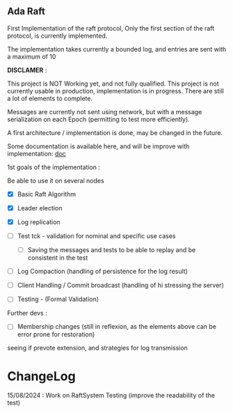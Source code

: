 Ada Raft
---------

First Implementation of the raft protocol, 
Only the first section of the raft protocol, is currently implemented.

The implementation takes currently a bounded log, and entries are sent with a maximum of 10


**DISCLAMER** :

This project is NOT Working yet, and not fully qualified.
This project is not currently usable in production, 
implementation is in progress. There are still a lot of elements to complete.

Messages are currently not sent using network, but with a message serialization on each Epoch (permitting to test more efficiently).

A first architecture / implementation is done, may be changed in the future.

Some documentation is available here, and will be improve with implementation: [doc](doc)

1st goals of the implementation :

Be able to use it on several nodes

- [X] Basic Raft Algorithm
- [X] Leader election
- [x] Log replication
- [ ] Test tck - validation for nominal and specific use cases
  - [ ] Saving the messages and tests to be able to replay and be consistent in the test
- [ ] Log Compaction (handling of persistence for the log result)
- [ ] Client Handling / Commit broadcast (handling of hi stressing the server)

- [ ] Testing - (Formal Validation)


Further devs :

- [ ] Membership changes (still in reflexion, as the elements above can be error prone for restoration)

seeing if prevote extension, and strategies for log transmission 


ChangeLog
==========

15/08/2024 : Work on RaftSystem Testing (improve the readability of the test)
